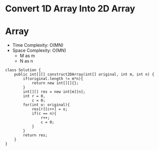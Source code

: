 # Convert 1D Array Into 2D Array
# Array
* Time Complexity: O(MN)
* Space Complexity: O(MN)
	* M as m
	* N as n
```
class Solution {
    public int[][] construct2DArray(int[] original, int m, int n) {
        if(original.length != m*n){
            return new int[][]{};
        }
        int[][] res = new int[m][n];
        int r = 0,
            c = 0;
        for(int o: original){
            res[r][c++] = o;
            if(c == n){
                r++;
                c = 0;
            }
        }
        return res;
    }
}
```